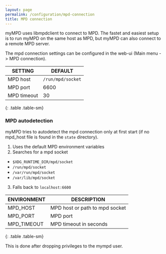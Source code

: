 ```yaml
---
layout: page
permalink: /configuration/mpd-connection
title: MPD connection
---
```


myMPD uses libmpdclient to connect to MPD. The fastet and easiest setup is to run myMPD on the same host as MPD, but myMPD can also connect to a remote MPD server.

The mpd connection settings can be configured in the web-ui (Main menu -> MPD connection).

| SETTING | DEFAULT |
| ------- | ------- |
| MPD host | `/run/mpd/socket` |
| MPD port | 6600 |
| MPD timeout | 30 |
{: .table .table-sm}

### MPD autodetection

myMPD tries to autodetect the mpd connection only at first start (if no mpd_host file is found in the `state` directory).

1. Uses the default MPD environment variables
2. Searches for a mpd socket
  - `$XDG_RUNTIME_DIR/mpd/socket`
  - `/run/mpd/socket`
  - `/var/run/mpd/socket`
  - `/var/lib/mpd/socket`
3. Falls back to `localhost:6600`

| ENVIRONMENT | DESCRIPTION |
| ----------- | ----------- |
| MPD_HOST | MPD host or path to mpd socket |
| MPD_PORT | MPD port |
| MPD_TIMEOUT | MPD timeout in seconds |
{: .table .table-sm}

This is done after dropping privileges to the mympd user.
